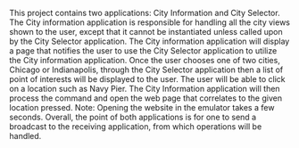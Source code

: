 This project contains two applications: City Information and City Selector. The City information application is responsible for handling all the city views shown to the user, except that it cannot be instantiated unless called upon by the City Selector application. The City information application will display a page that notifies the user to use the City Selector application to utilize the City information application. Once the user chooses one of two cities, Chicago or Indianapolis, through the City Selector application then a list of point of interests will be displayed to the user. The user will be able to click on a location such as Navy Pier. The City Information application will then process the command and open the web page that correlates to the given location pressed. Note: Opening the website in the emulator takes a few seconds. Overall, the point of both applications is for one to send a broadcast to the receiving application, from which operations will be handled.